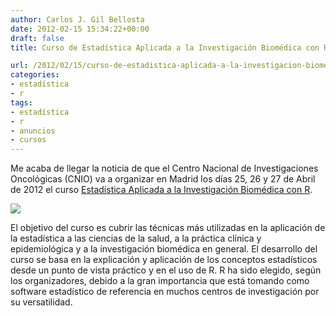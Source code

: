 ```yaml
---
author: Carlos J. Gil Bellosta
date: 2012-02-15 15:34:22+00:00
draft: false
title: Curso de Estadística Aplicada a la Investigación Biomédica con R en el CNIO

url: /2012/02/15/curso-de-estadistica-aplicada-a-la-investigacion-biomedica-con-r-en-el-cnio/
categories:
- estadística
- r
tags:
- estadística
- r
- anuncios
- cursos
---
```


Me acaba de llegar la noticia de que el Centro Nacional de Investigaciones Oncológicas (CNIO) va a organizar en Madrid los días 25, 26 y 27 de Abril de 2012 el curso [Estadística Aplicada a la Investigación Biomédica con R](http://www.cnio.es/eventos/index.asp?ev=7).

[![](/wp-uploads/2012/02/curso_estadistica_r_cnio.png#center)
](/wp-uploads/2012/02/curso_estadistica_r_cnio.png#center)

El objetivo del curso es cubrir las técnicas más utilizadas en la aplicación de la estadística a las ciencias de la salud, a la práctica clínica y epidemiológica y a la investigación biomédica en general. El desarrollo del curso se basa en la explicación y aplicación de los conceptos estadísticos desde un punto de vista práctico y en el uso de R. R ha sido elegido, según los organizadores, debido a la gran importancia que está tomando como software estadístico de referencia en muchos centros de investigación por su versatilidad.
